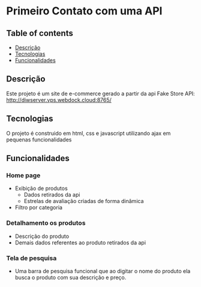 # Primeiro Contato com uma API   

## Table of contents  

- [Descrição](#descrição)
- [Tecnologias](#tecnologias)
- [Funcionalidades](#funcionalidades)

## Descrição  

Este projeto é um site de e-commerce gerado a partir da api Fake Store API: http://diwserver.vps.webdock.cloud:8765/

## Tecnologias  

O projeto é construido em html, css e javascript utilizando ajax em pequenas funcionalidades

## Funcionalidades  

### Home page  

* Exibição de produtos
    - Dados retirados da api
    - Estrelas de avaliação criadas de forma dinâmica
* Filtro por categoria

### Detalhamento os produtos  

* Descrição do produto
* Demais dados referentes ao produto retirados da api

### Tela de pesquisa  

* Uma barra de pesquisa funcional que ao digitar o nome do produto ela busca o produto com sua descrição e preço.
